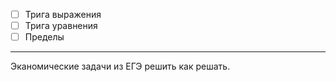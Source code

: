 - [ ] Трига выражения
- [ ] Трига уравнения
- [ ] Пределы
--------------
Эканомические задачи из ЕГЭ решить как решать. 

